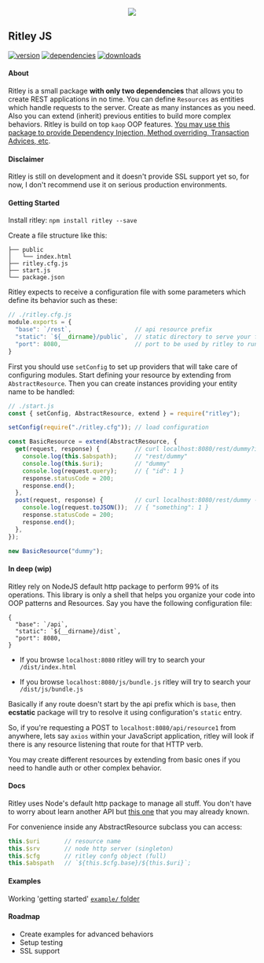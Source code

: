 <p align="center">
  <a><img src="https://i.imgur.com/6BKD8jW.png"></a>
  <h2>Ritley JS</h2>
</p>


[![version](https://img.shields.io/npm/v/ritley.svg)](https://www.npmjs.com/package/ritley/)
[![dependencies](https://david-dm.org/k1r0s/ritley/status.svg)](https://david-dm.org/k1r0s/ritley/status.svg)
[![downloads](https://img.shields.io/npm/dm/ritley.svg)](https://www.npmjs.com/package/ritley)

#### About
Ritley is a small package __with only two dependencies__ that allows you to create REST applications in no time. You can define `Resources` as entities which handle requests to the server. Create as many instances as you need. Also you can extend (inherit) previous entities to build more complex behaviors. Ritley is build on top `kaop` OOP features. [You may use this package to provide Dependency Injection, Method overriding, Transaction Advices, etc](https://github.com/k1r0s/kaop).

#### Disclaimer
Ritley is still on development and it doesn't provide SSL support yet so, for now, I don't recommend use it on serious production environments.

#### Getting Started

Install ritley:
`npm install ritley --save`

Create a file structure like this:
```
├── public
│   └── index.html
├── ritley.cfg.js
├── start.js
└── package.json
```

Ritley expects to receive a configuration file with some parameters which define its behavior such as these:
```javascript
// ./ritley.cfg.js
module.exports = {
  "base": `/rest`,                  // api resource prefix
  "static": `${__dirname}/public`,  // static directory to serve your front
  "port": 8080,                     // port to be used by ritley to run the app
}
```
First you should use `setConfig` to set up providers that will take care of configuring modules. Start defining your resource by extending from `AbstractResource`. Then you can create instances providing your entity name to be handled:
```javascript
// ./start.js
const { setConfig, AbstractResource, extend } = require("ritley");

setConfig(require("./ritley.cfg")); // load configuration

const BasicResource = extend(AbstractResource, {
  get(request, response) {          // curl localhost:8080/rest/dummy?id=1 -X GET -v
    console.log(this.$abspath);     // "rest/dummy"
    console.log(this.$uri);         // "dummy"
    console.log(request.query);     // { "id": 1 }
    response.statusCode = 200;
    response.end();
  },
  post(request, response) {         // curl localhost:8080/rest/dummy -X POST --data '{ "something": 1 }' -v
    console.log(request.toJSON());  // { "something": 1 }
    response.statusCode = 200;
    response.end();
  },
});

new BasicResource("dummy");
```

#### In deep (wip)
Ritley rely on NodeJS default http package to perform 99% of its operations. This library is only a shell that helps you organize your code into OOP patterns and Resources. Say you have the following configuration file:
```
{
  "base": `/api`,
  "static": `${__dirname}/dist`,
  "port": 8080,
}
```

- If you browse `localhost:8080` ritley will try to search your `/dist/index.html`

- If you browse `localhost:8080/js/bundle.js` ritley will try to search your `/dist/js/bundle.js`

Basically if any route doesn't start by the api prefix which is `base`, then __ecstatic__ package will try to resolve it using configuration's `static` entry.

So, if you're requesting a POST to `localhost:8080/api/resource1` from anywhere, lets say `axios` within your JavaScript application, ritley will look if there is any resource listening that route for that HTTP verb.

You may create different resources by extending from basic ones if you need to handle auth or other complex behavior.

#### Docs
Ritley uses Node's default http package to manage all stuff. You don't have to worry about learn another API but [this one](https://nodejs.org/api/http.html) that you may already known.

For convenience inside any AbstractResource subclass you can access:

```javascript
this.$uri       // resource name
this.$srv       // node http server (singleton)
this.$cfg       // ritley confg object (full)
this.$abspath   // `${this.$cfg.base}/${this.$uri}`;
```

#### Examples
Working 'getting started' [`example/` folder](https://github.com/k1r0s/ritley/tree/master/example)

#### Roadmap
- Create examples for advanced behaviors
- Setup testing
- SSL support
